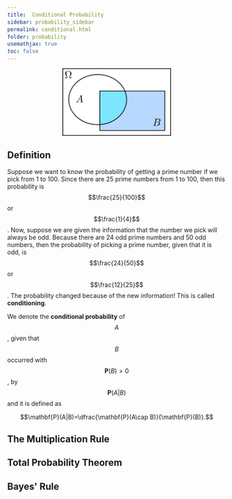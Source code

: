 ```yaml
---
title:  Conditional Probability
sidebar: probability_sidebar
permalink: conditional.html
folder: probability
usemathjax: true
toc: false
---
```


<p align="center">
  <img src="images/prob/conditional.png" style="width:250px;height:auto;"/>
</p>

## Definition

Suppose we want to know the probability of getting a prime number if we pick from 1 to 100. Since there are 25 prime numbers from 1 to 100, then this probability is $$\frac{25}{100}$$ or $$\frac{1}{4}$$. Now, suppose we are given the information that the number we pick will always be odd. Because there are 24 odd prime numbers and 50 odd numbers, then the probability of picking a prime number, given that it is odd, is $$\frac{24}{50}$$ or $$\frac{12}{25}$$. The probability changed because of the new information! This is called **conditioning**.

We denote the **conditional probability** of $$A$$, given that $$B$$ occurred with $$\mathbf{P}(B)>0$$, by $$\mathbf{P}(A\vert B)$$ and it is defined as

$$\mathbf{P}(A|B)=\dfrac{\mathbf{P}(A\cap B)}{\mathbf{P}(B)}.$$

## The Multiplication Rule


## Total Probability Theorem


## Bayes' Rule
